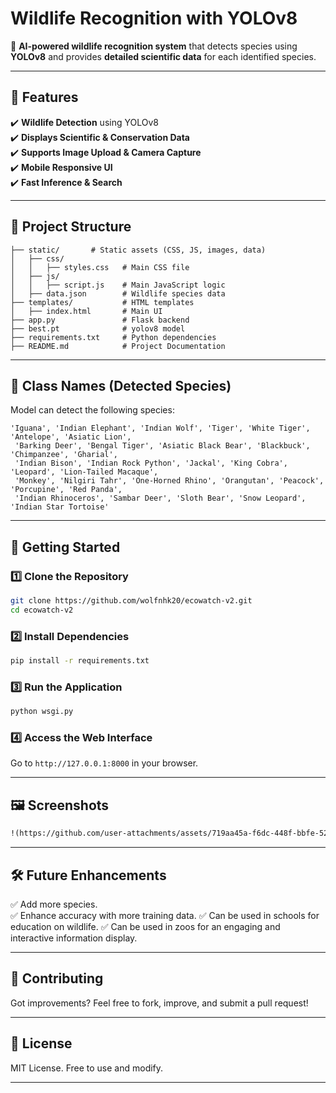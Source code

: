 # **Wildlife Recognition with YOLOv8**
🚀 **AI-powered wildlife recognition system** that detects species using **YOLOv8** and provides **detailed scientific data** for each identified species.

---

## **📌 Features**
✔️ **Wildlife Detection** using YOLOv8  
✔️ **Displays Scientific & Conservation Data**  
✔️ **Supports Image Upload & Camera Capture**  
✔️ **Mobile Responsive UI**  
✔️ **Fast Inference & Search**  

---

## **📂 Project Structure**
```
├── static/       # Static assets (CSS, JS, images, data)
│   ├── css/
│   │   ├── styles.css   # Main CSS file
│   ├── js/
│   │   ├── script.js    # Main JavaScript logic
│   ├── data.json        # Wildlife species data
├── templates/           # HTML templates
│   ├── index.html       # Main UI
├── app.py               # Flask backend
├── best.pt              # yolov8 model
├── requirements.txt     # Python dependencies
├── README.md            # Project Documentation
```

---

## **📸 Class Names (Detected Species)**
Model can detect the following species:

```
'Iguana', 'Indian Elephant', 'Indian Wolf', 'Tiger', 'White Tiger', 'Antelope', 'Asiatic Lion', 
 'Barking Deer', 'Bengal Tiger', 'Asiatic Black Bear', 'Blackbuck', 'Chimpanzee', 'Gharial', 
 'Indian Bison', 'Indian Rock Python', 'Jackal', 'King Cobra', 'Leopard', 'Lion-Tailed Macaque', 
 'Monkey', 'Nilgiri Tahr', 'One-Horned Rhino', 'Orangutan', 'Peacock', 'Porcupine', 'Red Panda', 
 'Indian Rhinoceros', 'Sambar Deer', 'Sloth Bear', 'Snow Leopard', 'Indian Star Tortoise'
```

---

## **🚀 Getting Started**
### **1️⃣ Clone the Repository**
```sh
git clone https://github.com/wolfnhk20/ecowatch-v2.git
cd ecowatch-v2
```

### **2️⃣ Install Dependencies**
```sh
pip install -r requirements.txt
```

### **3️⃣ Run the Application**
```sh
python wsgi.py
```

### **4️⃣ Access the Web Interface**
Go to `http://127.0.0.1:8000` in your browser.

---

## **🖼️ Screenshots**
```md
!(https://github.com/user-attachments/assets/719aa45a-f6dc-448f-bbfe-529b1b676efe)

```

---

## **🛠️ Future Enhancements**
✅ Add more species.  
✅ Enhance accuracy with more training data.
✅ Can be used in schools for education on wildlife.
✅ Can be used in zoos for an engaging and interactive information display.

---

## **🤝 Contributing**
Got improvements? Feel free to fork, improve, and submit a pull request!

---

## **📜 License**
MIT License. Free to use and modify.

---
